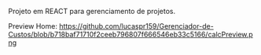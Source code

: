 Projeto em REACT para gerenciamento de projetos.

Preview Home: https://github.com/lucaspr159/Gerenciador-de-Custos/blob/b718baf71710f2ceeb796807f666546eb33c5166/calcPreview.png
